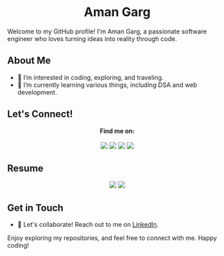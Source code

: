 <h1 align="center">Aman Garg</h1>

Welcome to my GitHub profile! I'm Aman Garg, a passionate software engineer who loves turning ideas into reality through code.

## About Me

- 👀 I’m interested in coding, exploring, and traveling.
- 🌱 I’m currently learning various things, including DSA and web development.

## Let's Connect!

<p align="center">
  <b>Find me on:</b><br><br>
  <a href="https://www.linkedin.com/in/amangarg0599/" target="_blank"><img src="https://img.shields.io/badge/LinkedIn-0A66C2?style=for-the-badge&logo=linkedin&logoColor=white"></a>
  <a href="https://amangarg0599.me/" target="_blank"><img src="https://img.shields.io/badge/Portfolio-FF5722?style=for-the-badge&logo=Google%20Chrome&logoColor=white"></a>
  <a href="https://www.leetcode.com/amangarg0599" target="_blank"><img src="https://img.shields.io/badge/LeetCode-FFA116?style=for-the-badge&logo=leetcode&logoColor=white"></a>
  <a href="https://twitter.com/amangarg0599" target="_blank"><img src="https://img.shields.io/badge/Twitter-1DA1F2?style=for-the-badge&logo=twitter&logoColor=white"></a>
</p>

## Resume

<p align="center">
  <a href="https://docs.google.com/document/d/1s6lsR6aJcl2GbLyucg5NYCdvfgi25HNTBMuINZUtl_c/export?format=pdf" target="_blank"><img src="https://img.shields.io/badge/View%20Resume-PDF-EB4C42?style=for-the-badge&logo=adobe-acrobat-reader&logoColor=white"></a>
  <a href="https://docs.google.com/document/d/1s6lsR6aJcl2GbLyucg5NYCdvfgi25HNTBMuINZUtl_c/export?format=doc" target="_blank"><img src="https://img.shields.io/badge/Download%20Resume-DOC-4285F4?style=for-the-badge&logo=microsoft-word&logoColor=white"></a>
</p>



## Get in Touch

- 💬 Let's collaborate! Reach out to me on [LinkedIn](https://www.linkedin.com/in/amangarg0599/).

Enjoy exploring my repositories, and feel free to connect with me. Happy coding!
